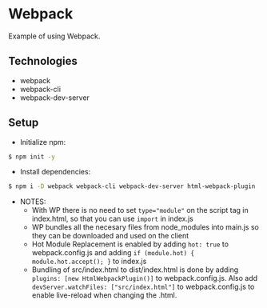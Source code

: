 # Webpack

Example of using Webpack.

## Technologies

- webpack
- webpack-cli
- webpack-dev-server

## Setup

- Initialize npm:

```bash
$ npm init -y
```

- Install dependencies:

```bash
$ npm i -D webpack webpack-cli webpack-dev-server html-webpack-plugin
```

- NOTES:
  - With WP there is no need to set `type="module"` on the script tag in index.html, so that you can use `import` in index.js
  - WP bundles all the necesary files from node_modules into main.js so they can be downloaded and used on the client
  - Hot Module Replacement is enabled by adding `hot: true` to webpack.config.js and adding `if (module.hot) { module.hot.accept(); }` to index.js
  - Bundling of src/index.html to dist/index.html is done by adding `plugins: [new HtmlWebpackPlugin()]` to webpack.config.js. Also add `devServer.watchFiles: ["src/index.html"]` to webpack.config.js to enable live-reload when changing the .html.
